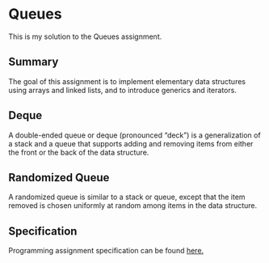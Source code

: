 # Queues
This is my solution to the Queues assignment.

## Summary
The goal of this assignment is to implement elementary data structures using arrays and linked lists, and to introduce generics and iterators.

## Deque
A double-ended queue or deque (pronounced “deck”) is a generalization of a stack and a queue that supports adding and removing items from either the front or the back of the data structure.

## Randomized Queue
A randomized queue is similar to a stack or queue, except that the item removed is chosen uniformly at random among items in the data structure.

## Specification
Programming assignment specification can be found [here.](https://coursera.cs.princeton.edu/algs4/assignments/queues/specification.php)
